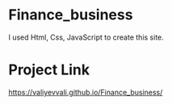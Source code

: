 # Finance_business
I used  Html, Css, JavaScript to create this site.

# Project Link
https://valiyevvali.github.io/Finance_business/
